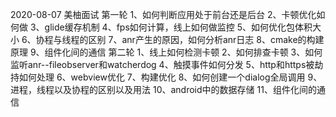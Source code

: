 2020-08-07 美柚面试
第一轮
1、如何判断应用处于前台还是后台
2、卡顿优化如何做
3、glide缓存机制
4、fps如何计算，线上如何做监控
5、如何优化包体积大小
6、协程与线程的区别
7、anr产生的原因，如何分析anr日志
8、cmake的构建原理
9、组件化间的通信
第二轮
1、线上如何检测卡顿
2、如何排查卡顿
3、如何监听anr--fileobserver和watcherdog
4、触摸事件如何分发
5、http和https被劫持如何处理
6、webview优化
7、构建优化
8、如何创建一个dialog全局调用
9、进程，线程以及协程的区别以及用法
10、android中的数据存储
11、组件化间的通信